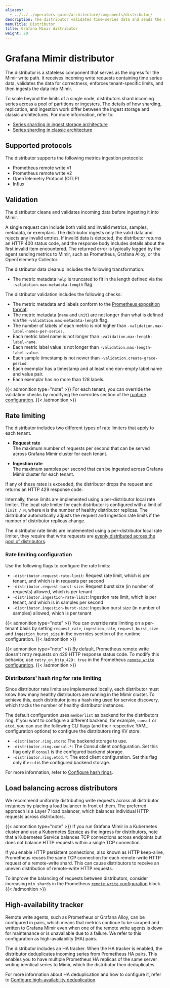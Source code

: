 ```yaml
---
aliases:
  - ../../../operators-guide/architecture/components/distributor/
description: The distributor validates time-series data and sends the data to ingesters.
menuTitle: Distributor
title: Grafana Mimir distributor
weight: 20
---
```


<!-- Note: This topic is mounted in the GEM documentation. Ensure that all updates are also applicable to GEM. -->

# Grafana Mimir distributor

The distributor is a stateless component that serves as the ingress for the Mimir write path.
It receives incoming write requests containing time series data, validates the data for correctness, enforces tenant-specific limits, and then ingests the data into Mimir.

To scale beyond the limits of a single node, distributors shard incoming series across a pool of partitions or ingesters.
The details of how sharding, replication, and ingestion work differ between the ingest storage and classic architectures.
For more information, refer to:

- [Series sharding in ingest storage architecture](https://grafana.com/docs/mimir/<MIMIR_VERSION>/references/architecture/hash-ring/#series-sharding-in-ingest-storage-architecture)
- [Series sharding in classic architecture](https://grafana.com/docs/mimir/<MIMIR_VERSION>/references/architecture/hash-ring/#series-sharding-in-classic-architecture)

## Supported protocols

The distributor supports the following metrics ingestion protocols:

- Prometheus remote write v1
- Prometheus remote write v2
- OpenTelemetry Protocol (OTLP)
- Influx

## Validation

The distributor cleans and validates incoming data before ingesting it into Mimir.

A single request can include both valid and invalid metrics, samples, metadata, or exemplars.
The distributor ingests only the valid data and rejects any invalid entries.
If invalid data is detected, the distributor returns an HTTP 400 status code, and the response body includes details about the first invalid item encountered.
The returned error is typically logged by the agent sending metrics to Mimir, such as Prometheus, Grafana Alloy, or the OpenTelemetry Collector.

The distributor data cleanup includes the following transformation:

- The metric metadata `help` is truncated to fit in the length defined via the `-validation.max-metadata-length` flag.

The distributor validation includes the following checks:

- The metric metadata and labels conform to the [Prometheus exposition format](https://prometheus.io/docs/concepts/data_model/).
- The metric metadata (`name` and `unit`) are not longer than what is defined via the `-validation.max-metadata-length` flag.
- The number of labels of each metric is not higher than `-validation.max-label-names-per-series`.
- Each metric label name is not longer than `-validation.max-length-label-name`.
- Each metric label value is not longer than `-validation.max-length-label-value`.
- Each sample timestamp is not newer than `-validation.create-grace-period`.
- Each exemplar has a timestamp and at least one non-empty label name and value pair.
- Each exemplar has no more than 128 labels.

{{< admonition type="note" >}}
For each tenant, you can override the validation checks by modifying the overrides section of the [runtime configuration](https://grafana.com/docs/mimir/<MIMIR_VERSION>/configure/about-runtime-configuration/).
{{< /admonition >}}

## Rate limiting

The distributor includes two different types of rate limiters that apply to each tenant.

- **Request rate**<br />
  The maximum number of requests per second that can be served across Grafana Mimir cluster for each tenant.

- **Ingestion rate**<br />
  The maximum samples per second that can be ingested across Grafana Mimir cluster for each tenant.

If any of these rates is exceeded, the distributor drops the request and returns an HTTP 429 response code.

Internally, these limits are implemented using a per-distributor local rate limiter.
The local rate limiter for each distributor is configured with a limit of `limit / N`, where `N` is the number of healthy distributor replicas.
The distributor automatically adjusts the request and ingestion rate limits if the number of distributor replicas change.

The distributor rate limits are implemented using a per-distributor local rate limiter, they require that write requests are [evenly distributed across the pool of distributors](#load-balancing-across-distributors).

### Rate limiting configuration

Use the following flags to configure the rate limits:

- `-distributor.request-rate-limit`: Request rate limit, which is per tenant, and which is in requests per second
- `-distributor.request-burst-size`: Request burst size (in number of requests) allowed, which is per tenant
- `-distributor.ingestion-rate-limit`: Ingestion rate limit, which is per tenant, and which is in samples per second
- `-distributor.ingestion-burst-size`: Ingestion burst size (in number of samples) allowed, which is per tenant

{{< admonition type="note" >}}
You can override rate limiting on a per-tenant basis by setting `request_rate`, `ingestion_rate`, `request_burst_size` and `ingestion_burst_size` in the overrides section of the runtime configuration.
{{< /admonition >}}

{{< admonition type="note" >}}
By default, Prometheus remote write doesn't retry requests on 429 HTTP response status code. To modify this behavior, use `retry_on_http_429: true` in the Prometheus [`remote_write` configuration](https://prometheus.io/docs/prometheus/latest/configuration/configuration/#remote_write).
{{< /admonition >}}

### Distributors' hash ring for rate limiting

Since distributor rate limits are implemented locally, each distributor must know how many healthy distributors are running in the Mimir cluster.
To achieve this, each distributor joins a hash ring used for service discovery, which tracks the number of healthy distributor instances.

The default configuration uses `memberlist` as backend for the distributors ring.
If you want to configure a different backend, for example, `consul` or `etcd`, you can use the following CLI flags (and their respective YAML configuration options) to configure the distributors ring KV store:

- `-distributor.ring.store`: The backend storage to use.
- `-distributor.ring.consul.*`: The Consul client configuration. Set this flag only if `consul` is the configured backend storage.
- `-distributor.ring.etcd.*`: The etcd client configuration. Set this flag only if `etcd` is the configured backend storage.

For more information, refer to [Configure hash rings](https://grafana.com/docs/mimir/<MIMIR_VERSION>/configure/configure-hash-rings/).

## Load balancing across distributors

We recommend uniformly distributing write requests across all distributor instances by placing a load balancer in front of them.
The preferred approach is a Layer 7 load balancer, which balances individual HTTP requests across distributors.

{{< admonition type="note" >}}
If you run Grafana Mimir in a Kubernetes cluster and use a Kubernetes [Service](https://kubernetes.io/docs/concepts/services-networking/service/) as the ingress for distributors, note that a Kubernetes Service balances TCP connections across endpoints but does not balance HTTP requests within a single TCP connection.

If you enable HTTP persistent connections, also known as HTTP keep-alive, Prometheus reuses the same TCP connection for each remote-write HTTP request of a remote-write shard.
This can cause distributors to receive an uneven distribution of remote-write HTTP requests.

To improve the balancing of requests between distributors, consider increasing `min_shards` in the Prometheus [`remote_write` configuration](https://prometheus.io/docs/prometheus/latest/configuration/configuration/#remote_write) block.
{{< /admonition >}}

## High-availability tracker

Remote write agents, such as Prometheus or Grafana Alloy, can be configured in pairs, which means that metrics continue to be scraped and written to Grafana Mimir even when one of the remote write agents is down for maintenance or is unavailable due to a failure.
We refer to this configuration as high-availability (HA) pairs.

The distributor includes an HA tracker.
When the HA tracker is enabled, the distributor deduplicates incoming series from Prometheus HA pairs.
This enables you to have multiple Prometheus HA replicas of the same server writing identical series to Mimir, which the distributor then deduplicates.

For more information about HA deduplication and how to configure it, refer to [Configure high-availability deduplication](https://grafana.com/docs/mimir/<MIMIR_VERSION>/configure/configure-high-availability-deduplication/).
